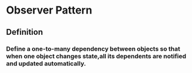 # Observer Pattern

## Definition

### Define a one-to-many dependency between objects so that when one object changes state,all its dependents are notified and updated automatically.